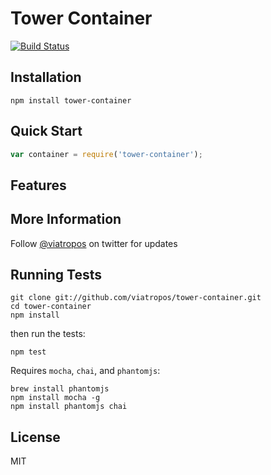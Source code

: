 # Tower Container

[![Build Status](https://secure.travis-ci.org/viatropos/tower-container.png)](http://travis-ci.org/viatropos/tower-container)

## Installation

```
npm install tower-container
```

## Quick Start

``` javascript
var container = require('tower-container');
```

## Features

## More Information

Follow [@viatropos](http://twitter.com/viatropos) on twitter for updates

## Running Tests

```
git clone git://github.com/viatropos/tower-container.git
cd tower-container
npm install
```

then run the tests:

```
npm test
```

Requires `mocha`, `chai`, and `phantomjs`:

```
brew install phantomjs
npm install mocha -g
npm install phantomjs chai
```

## License

MIT